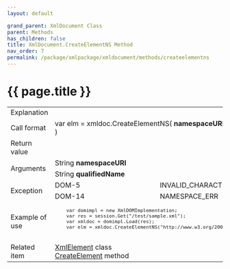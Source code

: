 ```yaml
---
layout: default

grand_parent: XmlDocument Class
parent: Methods
has_children: false
title: XmlDocument.CreateElementNS Method
nav_order: 7
permalink: /package/xmlpackage/xmldocument/methods/createelementns
---
```

# {{ page.title }}

<table>
  <tr>
    <td>Explanation</td>
    <td colspan="2"></td>
  </tr>
  <tr>
    <td>Call format</td>
    <td colspan="2">var elm = xmldoc.CreateElementNS( <b>namespaceURI, qualifiedName</b> )</td>
  </tr>
  <tr>
    <td>Return value</td>
    <td colspan="2"></td>
  </tr>  
  <tr>
    <td rowspan="2">Arguments</td>
    <td>String <b>namespaceURI</b></td>
    <td></td>
  </tr>
  <tr>
    <td>String <b>qualifiedName</b></td>
    <td></td>
  </tr>
  <tr>
    <td rowspan="2">Exception</td>
    <td>DOM-5</td>
    <td>INVALID_CHARACTER_ERR</td>
  </tr><tr>
    <td>DOM-14</td>
    <td>NAMESPACE_ERR</td>
  </tr>
  <tr>
    <td>Example of use</td>
    <td colspan="2"><code><pre>
    var domimpl = new XmlDOMImplementation;
    var res = session.Get("/test/sample.xml");
    var xmldoc = domimpl.Load(res);
    var elm = xmldoc.CreateElementNS("http://www.w3.org/2000/svg", "svg:rect");
    </pre></code></td>
  </tr>
  <tr>
    <td>Related item</td>
    <td colspan="2"><a href="/package/xmlpackage/xmlelement">XmlElement</a> class<br><a href="/package/xmlpackage/xmldocument/methods/createelement">CreateElement</a> method</td>
  </tr>
</table>



